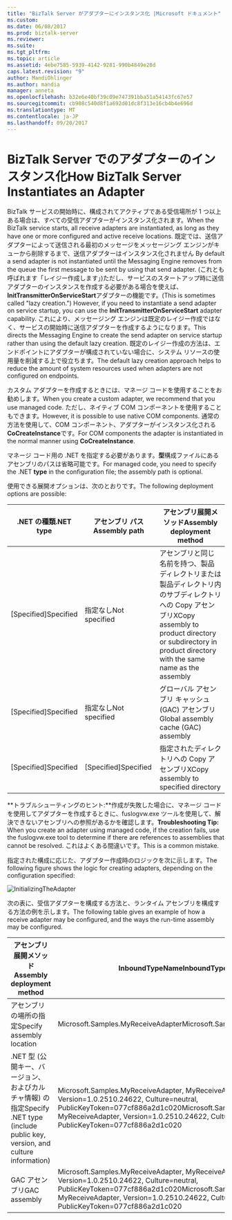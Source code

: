 ```yaml
---
title: "BizTalk Server がアダプターにインスタンス化 |Microsoft ドキュメント"
ms.custom: 
ms.date: 06/08/2017
ms.prod: biztalk-server
ms.reviewer: 
ms.suite: 
ms.tgt_pltfrm: 
ms.topic: article
ms.assetid: 4ebe7585-5939-4142-9281-990b4849e28d
caps.latest.revision: "9"
author: MandiOhlinger
ms.author: mandia
manager: anneta
ms.openlocfilehash: b32e6e40bf39c09e747391bba51a54143fc67e57
ms.sourcegitcommit: cb908c540d8f1a692d01dc8f313e16cb4b4e696d
ms.translationtype: MT
ms.contentlocale: ja-JP
ms.lasthandoff: 09/20/2017
---
```

# <a name="how-biztalk-server-instantiates-an-adapter"></a><span data-ttu-id="ac1e4-102">BizTalk Server でのアダプターのインスタンス化</span><span class="sxs-lookup"><span data-stu-id="ac1e4-102">How BizTalk Server Instantiates an Adapter</span></span>
<span data-ttu-id="ac1e4-103">BizTalk サービスの開始時に、構成されてアクティブである受信場所が 1 つ以上ある場合は、すべての受信アダプターがインスタンス化されます。</span><span class="sxs-lookup"><span data-stu-id="ac1e4-103">When the BizTalk service starts, all receive adapters are instantiated, as long as they have one or more configured and active receive locations.</span></span> <span data-ttu-id="ac1e4-104">既定では、送信アダプターによって送信される最初のメッセージをメッセージング エンジンがキューから削除するまで、送信アダプターはインスタンス化されません </span><span class="sxs-lookup"><span data-stu-id="ac1e4-104">By default a send adapter is not instantiated until the Messaging Engine removes from the queue the first message to be sent by using that send adapter.</span></span> <span data-ttu-id="ac1e4-105">(これとも呼ばれます「レイジー作成します」)ただし、サービスのスタートアップ時に送信アダプターのインスタンスを作成する必要がある場合を使えば、 **InitTransmitterOnServiceStart**アダプターの機能です。</span><span class="sxs-lookup"><span data-stu-id="ac1e4-105">(This is sometimes called "lazy creation.") However, if you need to instantiate a send adapter on service startup, you can use the **InitTransmitterOnServiceStart** adapter capability.</span></span> <span data-ttu-id="ac1e4-106">これにより、メッセージング エンジンは既定のレイジー作成ではなく、サービスの開始時に送信アダプターを作成するようになります。</span><span class="sxs-lookup"><span data-stu-id="ac1e4-106">This directs the Messaging Engine to create the send adapter on service startup rather than using the default lazy creation.</span></span> <span data-ttu-id="ac1e4-107">既定のレイジー作成の方法は、エンドポイントにアダプターが構成されていない場合に、システム リソースの使用量を削減する上で役立ちます。</span><span class="sxs-lookup"><span data-stu-id="ac1e4-107">The default lazy creation approach helps to reduce the amount of system resources used when adapters are not configured on endpoints.</span></span>  
  
 <span data-ttu-id="ac1e4-108">カスタム アダプターを作成するときには、マネージ コードを使用することをお勧めします。</span><span class="sxs-lookup"><span data-stu-id="ac1e4-108">When you create a custom adapter, we recommend that you use managed code.</span></span> <span data-ttu-id="ac1e4-109">ただし、ネイティブ COM コンポーネントを使用することもできます。</span><span class="sxs-lookup"><span data-stu-id="ac1e4-109">However, it is possible to use native COM components.</span></span> <span data-ttu-id="ac1e4-110">通常の方法を使用して、COM コンポーネント、アダプターがインスタンス化される**CoCreateInstance**です。</span><span class="sxs-lookup"><span data-stu-id="ac1e4-110">For COM components the adapter is instantiated in the normal manner using **CoCreateInstance**.</span></span>  
  
 <span data-ttu-id="ac1e4-111">マネージ コード用の .NET を指定する必要があります。**型**構成ファイルにあるアセンブリのパスは省略可能です。</span><span class="sxs-lookup"><span data-stu-id="ac1e4-111">For managed code, you need to specify the .NET **type** in the configuration file; the assembly path is optional.</span></span>  
  
 <span data-ttu-id="ac1e4-112">使用できる展開オプションは、次のとおりです。</span><span class="sxs-lookup"><span data-stu-id="ac1e4-112">The following deployment options are possible:</span></span>  
  
|<span data-ttu-id="ac1e4-113">.NET の種類</span><span class="sxs-lookup"><span data-stu-id="ac1e4-113">.NET type</span></span>|<span data-ttu-id="ac1e4-114">アセンブリ パス</span><span class="sxs-lookup"><span data-stu-id="ac1e4-114">Assembly path</span></span>|<span data-ttu-id="ac1e4-115">アセンブリ展開メソッド</span><span class="sxs-lookup"><span data-stu-id="ac1e4-115">Assembly deployment method</span></span>|  
|---------------|-------------------|--------------------------------|  
|<span data-ttu-id="ac1e4-116">[Specified]</span><span class="sxs-lookup"><span data-stu-id="ac1e4-116">Specified</span></span>|<span data-ttu-id="ac1e4-117">指定なし</span><span class="sxs-lookup"><span data-stu-id="ac1e4-117">Not specified</span></span>|<span data-ttu-id="ac1e4-118">アセンブリと同じ名前を持つ、製品ディレクトリまたは製品ディレクトリ内のサブディレクトリへの Copy アセンブリ</span><span class="sxs-lookup"><span data-stu-id="ac1e4-118">XCopy assembly to product directory or subdirectory in product directory with the same name as the assembly</span></span>|  
|<span data-ttu-id="ac1e4-119">[Specified]</span><span class="sxs-lookup"><span data-stu-id="ac1e4-119">Specified</span></span>|<span data-ttu-id="ac1e4-120">指定なし</span><span class="sxs-lookup"><span data-stu-id="ac1e4-120">Not specified</span></span>|<span data-ttu-id="ac1e4-121">グローバル アセンブリ キャッシュ (GAC) アセンブリ</span><span class="sxs-lookup"><span data-stu-id="ac1e4-121">Global assembly cache (GAC) assembly</span></span>|  
|<span data-ttu-id="ac1e4-122">[Specified]</span><span class="sxs-lookup"><span data-stu-id="ac1e4-122">Specified</span></span>|<span data-ttu-id="ac1e4-123">[Specified]</span><span class="sxs-lookup"><span data-stu-id="ac1e4-123">Specified</span></span>|<span data-ttu-id="ac1e4-124">指定されたディレクトリへの Copy アセンブリ</span><span class="sxs-lookup"><span data-stu-id="ac1e4-124">XCopy assembly to specified directory</span></span>|  
  
 <span data-ttu-id="ac1e4-125">**トラブルシューティングのヒント:**作成が失敗した場合に、マネージ コードを使用してアダプターを作成するときに、fuslogvw.exe ツールを使用して、解決できないアセンブリへの参照があるかを確認します。</span><span class="sxs-lookup"><span data-stu-id="ac1e4-125">**Troubleshooting Tip:** When you create an adapter using managed code, if the creation fails, use the fuslogvw.exe tool to determine if there are references to assemblies that cannot be resolved.</span></span> <span data-ttu-id="ac1e4-126">これはよくある間違いです。</span><span class="sxs-lookup"><span data-stu-id="ac1e4-126">This is a common mistake.</span></span>  
  
 <span data-ttu-id="ac1e4-127">指定された構成に応じた、アダプター作成時のロジックを次に示します。</span><span class="sxs-lookup"><span data-stu-id="ac1e4-127">The following figure shows the logic for creating adapters, depending on the configuration specified:</span></span>  
  
 ![](../core/media/initializingtheadapter.gif "InitializingTheAdapter")  
  
 <span data-ttu-id="ac1e4-128">次の表に、受信アダプターを構成する方法と、ランタイム アセンブリを構成する方法の例を示します。</span><span class="sxs-lookup"><span data-stu-id="ac1e4-128">The following table gives an example of how a receive adapter may be configured, and the ways the run-time assembly may be configured.</span></span>  
  
|<span data-ttu-id="ac1e4-129">アセンブリ展開メソッド</span><span class="sxs-lookup"><span data-stu-id="ac1e4-129">Assembly deployment method</span></span>|<span data-ttu-id="ac1e4-130">InboundTypeName</span><span class="sxs-lookup"><span data-stu-id="ac1e4-130">InboundTypeName</span></span>|<span data-ttu-id="ac1e4-131">InboundAssemblyPath</span><span class="sxs-lookup"><span data-stu-id="ac1e4-131">InboundAssemblyPath</span></span>|  
|--------------------------------|---------------------|-------------------------|  
|<span data-ttu-id="ac1e4-132">アセンブリの場所の指定</span><span class="sxs-lookup"><span data-stu-id="ac1e4-132">Specify assembly location</span></span>|<span data-ttu-id="ac1e4-133">Microsoft.Samples.MyReceiveAdapter</span><span class="sxs-lookup"><span data-stu-id="ac1e4-133">Microsoft.Samples.MyReceiveAdapter</span></span>|<span data-ttu-id="ac1e4-134">C:\MyAdapter\MyAdapter.dll</span><span class="sxs-lookup"><span data-stu-id="ac1e4-134">C:\MyAdapter\MyAdapter.dll</span></span>|  
|<span data-ttu-id="ac1e4-135">.NET 型 (公開キー、バージョン、およびカルチャ情報) の指定</span><span class="sxs-lookup"><span data-stu-id="ac1e4-135">Specify .NET type (include public key, version, and culture information)</span></span>|<span data-ttu-id="ac1e4-136">Microsoft.Samples.MyReceiveAdapter, MyReceiveAdapter, Version=1.0.2510.24622, Culture=neutral, PublicKeyToken=077cf886a2d1c020</span><span class="sxs-lookup"><span data-stu-id="ac1e4-136">Microsoft.Samples.MyReceiveAdapter, MyReceiveAdapter, Version=1.0.2510.24622, Culture=neutral, PublicKeyToken=077cf886a2d1c020</span></span>|<span data-ttu-id="ac1e4-137">なし</span><span class="sxs-lookup"><span data-stu-id="ac1e4-137">N/A</span></span>|  
|<span data-ttu-id="ac1e4-138">GAC アセンブリ</span><span class="sxs-lookup"><span data-stu-id="ac1e4-138">GAC assembly</span></span>|<span data-ttu-id="ac1e4-139">Microsoft.Samples.MyReceiveAdapter, MyReceiveAdapter, Version=1.0.2510.24622, Culture=neutral, PublicKeyToken=077cf886a2d1c020</span><span class="sxs-lookup"><span data-stu-id="ac1e4-139">Microsoft.Samples.MyReceiveAdapter, MyReceiveAdapter, Version=1.0.2510.24622, Culture=neutral, PublicKeyToken=077cf886a2d1c020</span></span>|<span data-ttu-id="ac1e4-140">なし</span><span class="sxs-lookup"><span data-stu-id="ac1e4-140">N/A</span></span>|